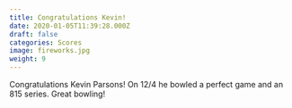 ```yaml
---
title: Congratulations Kevin!
date: 2020-01-05T11:39:28.000Z
draft: false
categories: Scores
image: fireworks.jpg
weight: 9
---
```


Congratulations Kevin Parsons!  On 12/4 he bowled a perfect game and an 815 series.  Great bowling!